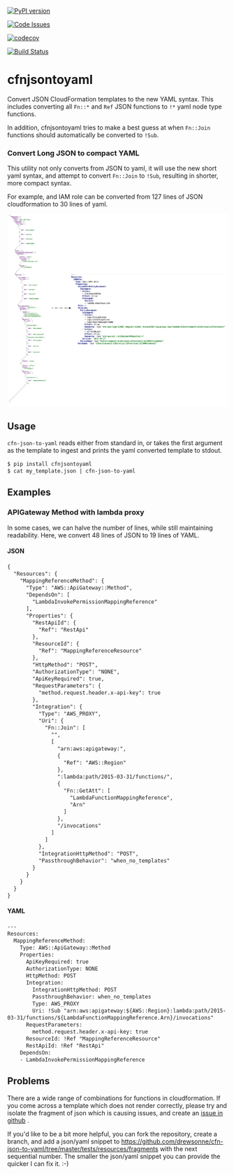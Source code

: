 [![PyPI version](https://badge.fury.io/py/cfnjsontoyaml.svg)](https://badge.fury.io/py/cfnjsontoyaml)

[![Code Issues](https://www.quantifiedcode.com/api/v1/project/b6d9757c91b64831ba12fd7cf53332de/badge.svg)](https://www.quantifiedcode.com/app/project/b6d9757c91b64831ba12fd7cf53332de)

[![codecov](https://codecov.io/gh/drewsonne/cfn-json-to-yaml/branch/master/graph/badge.svg)](https://codecov.io/gh/drewsonne/cfn-json-to-yaml)

[![Build Status](https://travis-ci.org/drewsonne/cfn-json-to-yaml.svg?branch=master)](https://travis-ci.org/drewsonne/cfn-json-to-yaml)


# cfnjsontoyaml
Convert JSON CloudFormation templates to the new YAML syntax. This
includes converting all `Fn::*` and `Ref` JSON functions to `!*` yaml
node type functions.

In addition, cfnjsontoyaml tries to make a best guess at when
 `Fn::Join` functions should automatically be converted to `!Sub`.

### Convert Long JSON to compact YAML

This utility not only converts from JSON to yaml, it will use the new
short yaml syntax, and attempt to convert `Fn::Join` to `!Sub`,
resulting in shorter, more compact syntax.

For example, and IAM role can be converted from 127 lines of JSON
cloudformation to 30 lines of yaml.

![docs/images/diagram.png](docs/images/diagram.png)

## Usage
`cfn-json-to-yaml` reads either from standard in, or takes the first
argument as the template to ingest and prints the yaml converted
template to stdout.

    $ pip install cfnjsontoyaml
    $ cat my_template.json | cfn-json-to-yaml

## Examples

### APIGateway Method with lambda proxy
In some cases, we can halve the number of lines, while still maintaining readability.
Here, we convert 48 lines of JSON to 19 lines of YAML.
#### JSON

    {
      "Resources": {
        "MappingReferenceMethod": {
          "Type": "AWS::ApiGateway::Method",
          "DependsOn": [
            "LambdaInvokePermissionMappingReference"
          ],
          "Properties": {
            "RestApiId": {
              "Ref": "RestApi"
            },
            "ResourceId": {
              "Ref": "MappingReferenceResource"
            },
            "HttpMethod": "POST",
            "AuthorizationType": "NONE",
            "ApiKeyRequired": true,
            "RequestParameters": {
              "method.request.header.x-api-key": true
            },
            "Integration": {
              "Type": "AWS_PROXY",
              "Uri": {
                "Fn::Join": [
                  "",
                  [
                    "arn:aws:apigateway:",
                    {
                      "Ref": "AWS::Region"
                    },
                    ":lambda:path/2015-03-31/functions/",
                    {
                      "Fn::GetAtt": [
                        "LambdaFunctionMappingReference",
                        "Arn"
                      ]
                    },
                    "/invocations"
                  ]
                ]
              },
              "IntegrationHttpMethod": "POST",
              "PassthroughBehavior": "when_no_templates"
            }
          }
        }
      }
    }

#### YAML

    ---
    Resources:
      MappingReferenceMethod:
        Type: AWS::ApiGateway::Method
        Properties:
          ApiKeyRequired: true
          AuthorizationType: NONE
          HttpMethod: POST
          Integration:
            IntegrationHttpMethod: POST
            PassthroughBehavior: when_no_templates
            Type: AWS_PROXY
            Uri: !Sub "arn:aws:apigateway:${AWS::Region}:lambda:path/2015-03-31/functions/${LambdaFunctionMappingReference.Arn}/invocations"
          RequestParameters:
            method.request.header.x-api-key: true
          ResourceId: !Ref "MappingReferenceResource"
          RestApiId: !Ref "RestApi"
        DependsOn:
        - LambdaInvokePermissionMappingReference


## Problems
There are a wide range of combinations for functions in cloudformation.
If you come across a template which does not render correctly, please
try and isolate the fragment of json which is causing issues, and
create an [issue in github](https://github.com/drewsonne/cfn-json-to-yaml/issues/new) .

If you'd like to be a bit more helpful, you can fork the repository,
create a branch, and add a json/yaml snippet to https://github.com/drewsonne/cfn-json-to-yaml/tree/master/tests/resources/fragments
with the next sequential number. The smaller the json/yaml snippet
you can provide the quicker I can fix it. :-)
